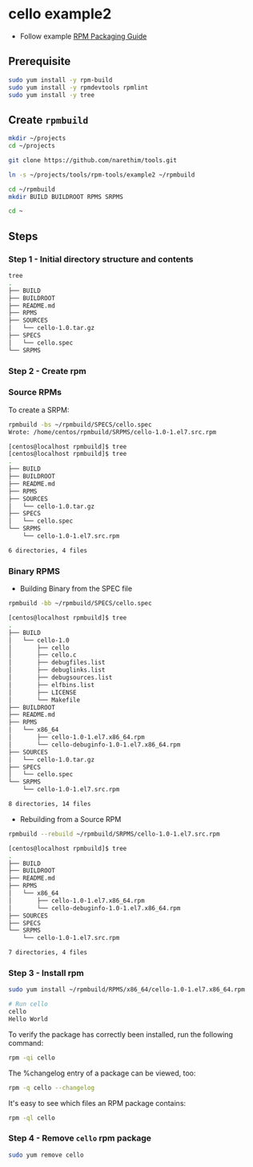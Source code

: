# cello example2

* Follow example [RPM Packaging Guide](https://rpm-packaging-guide.github.io/)

## Prerequisite

```sh
sudo yum install -y rpm-build
sudo yum install -y rpmdevtools rpmlint
sudo yum install -y tree
```

## Create `rpmbuild`

```sh
mkdir ~/projects
cd ~/projects

git clone https://github.com/narethim/tools.git

ln -s ~/projects/tools/rpm-tools/example2 ~/rpmbuild

cd ~/rpmbuild
mkdir BUILD BUILDROOT RPMS SRPMS

cd ~
```

## Steps

### Step 1 - Initial directory structure and contents

```sh
tree
.
├── BUILD
├── BUILDROOT
├── README.md
├── RPMS
├── SOURCES
│   └── cello-1.0.tar.gz
├── SPECS
│   └── cello.spec
└── SRPMS
```

### Step 2 - Create rpm

### Source RPMs

To create a SRPM:

```sh
rpmbuild -bs ~/rpmbuild/SPECS/cello.spec
Wrote: /home/centos/rpmbuild/SRPMS/cello-1.0-1.el7.src.rpm

[centos@localhost rpmbuild]$ tree
[centos@localhost rpmbuild]$ tree
.
├── BUILD
├── BUILDROOT
├── README.md
├── RPMS
├── SOURCES
│   └── cello-1.0.tar.gz
├── SPECS
│   └── cello.spec
└── SRPMS
    └── cello-1.0-1.el7.src.rpm

6 directories, 4 files

```

### Binary RPMS

* Building Binary from the SPEC file

```sh
rpmbuild -bb ~/rpmbuild/SPECS/cello.spec

[centos@localhost rpmbuild]$ tree
.
├── BUILD
│   └── cello-1.0
│       ├── cello
│       ├── cello.c
│       ├── debugfiles.list
│       ├── debuglinks.list
│       ├── debugsources.list
│       ├── elfbins.list
│       ├── LICENSE
│       └── Makefile
├── BUILDROOT
├── README.md
├── RPMS
│   └── x86_64
│       ├── cello-1.0-1.el7.x86_64.rpm
│       └── cello-debuginfo-1.0-1.el7.x86_64.rpm
├── SOURCES
│   └── cello-1.0.tar.gz
├── SPECS
│   └── cello.spec
└── SRPMS
    └── cello-1.0-1.el7.src.rpm

8 directories, 14 files

```

* Rebuilding from a Source RPM

```sh
rpmbuild --rebuild ~/rpmbuild/SRPMS/cello-1.0-1.el7.src.rpm

[centos@localhost rpmbuild]$ tree
.
├── BUILD
├── BUILDROOT
├── README.md
├── RPMS
│   └── x86_64
│       ├── cello-1.0-1.el7.x86_64.rpm
│       └── cello-debuginfo-1.0-1.el7.x86_64.rpm
├── SOURCES
├── SPECS
└── SRPMS
    └── cello-1.0-1.el7.src.rpm

7 directories, 4 files

```

### Step 3 - Install rpm

```sh
sudo yum install ~/rpmbuild/RPMS/x86_64/cello-1.0-1.el7.x86_64.rpm

# Run cello
cello
Hello World
```

To verify the package has correctly been installed, run the following command:

```sh
rpm -qi cello
```

The %changelog entry of a package can be viewed, too:

```sh
rpm -q cello --changelog
```

It's easy to see which files an RPM package contains:

```sh
rpm -ql cello
```

### Step 4 - Remove `cello` rpm package

```sh
sudo yum remove cello
```
